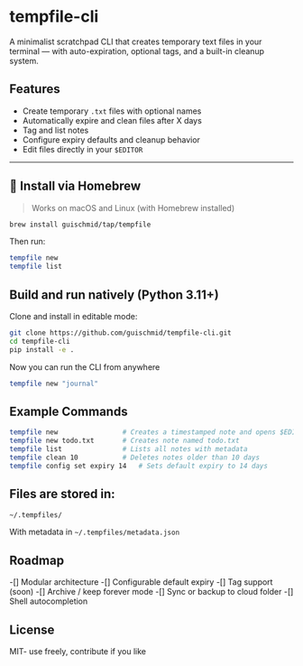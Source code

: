 # tempfile-cli

 A minimalist scratchpad CLI that creates temporary text files in your terminal — with auto-expiration, optional tags, and a built-in cleanup system.

##  Features

- Create temporary `.txt` files with optional names
- Automatically expire and clean files after X days
- Tag and list notes
- Configure expiry defaults and cleanup behavior
- Edit files directly in your `$EDITOR`

---

## 🍺 Install via Homebrew

> Works on macOS and Linux (with Homebrew installed)

```bash
brew install guischmid/tap/tempfile
````
Then run:
```bash
tempfile new
tempfile list
```

## Build and run natively (Python 3.11+)

Clone and install in editable mode:
```bash
git clone https://github.com/guischmid/tempfile-cli.git
cd tempfile-cli
pip install -e .
```
Now you can run the CLI from anywhere
```bash
tempfile new "journal"
```
## Example Commands
```bash
tempfile new                # Creates a timestamped note and opens $EDITOR
tempfile new todo.txt       # Creates note named todo.txt
tempfile list               # Lists all notes with metadata
tempfile clean 10           # Deletes notes older than 10 days
tempfile config set expiry 14   # Sets default expiry to 14 days
```
## Files are stored in:
```bash 
~/.tempfiles/
```
With metadata in `~/.tempfiles/metadata.json`

## Roadmap
-[] Modular architecture
-[] Configurable default expiry
-[] Tag support (soon)
-[] Archive / keep forever mode
-[] Sync or backup to cloud folder
-[] Shell autocompletion

## License

MIT- use freely, contribute if you like
